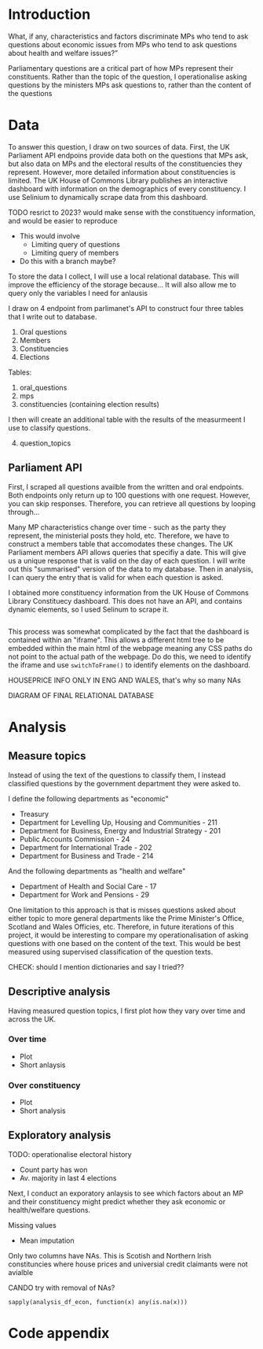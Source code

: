 # Introduction

What, if any, characteristics and factors discriminate MPs who tend to ask questions about economic issues from MPs who tend to ask questions about health and welfare issues?”

Parliamentary questions are a critical part of how MPs represent their constituents. Rather than the topic of the question, I operationalise asking questions by the ministers MPs ask questions to, rather than the content of the questions 





# Data 

To answer this question, I draw on two sources of data. First, the UK Parliament API endpoins provide data both on the questions that MPs ask, but also data on MPs and the electoral results of the constituencies they represent. However, more detailed information about constituencies is limited. The UK House of Commons Library publishes an interactive dashboard with information on the demographics of every constituency. I use Selinium to dynamically scrape data from this dashboard. 

TODO resrict to 2023? would make sense with the constituency information, and would be easier to reproduce 
- This would involve
  - Limiting query of questions
  - Limiting query of members
- Do this with a branch maybe? 

To store the data I collect, I will use a local relational database. This will improve the efficiency of the storage because... It will also allow me to query only the variables I need for anlausis 

I draw on 4 endpoint from parlimanet's API to construct four three tables that I write out to database.

1. Oral questions 
2. Members
3. Constituencies 
4. Elections

Tables: 

1. oral_questions
2. mps
3. constituencies (containing election results)

I then will create an additional table with the results of the measurmeent I use to classify questions. 

4. question_topics 


## Parliament API 

First, I scraped all questions availble from the written and oral endpoints. Both endpoints only return up to 100 questions with one request. However, you can skip responses. Therefore, you can retrieve all questions by looping through... 

Many MP characteristics change over time - such as the party they represent, the ministerial posts they hold, etc. Therefore, we have to construct a members table that accomodates these changes. The UK Parliament members API allows queries that specifiy a date. This will give us a unique response that is valid on the day of each question. I will write out this "summarised" version of the data to my database. Then in analysis, I can query the entry that is valid for when each question is asked. 

I obtained more constituency information from the UK House of Commons Library Constituecy dashboard. This does not have an API, and contains dynamic elements, so I used Selinum to scrape it. 

```{r selenium-scrape-hoc-dashboard}

```

This process was somewhat complicated by the fact that the dashboard is contained within an "iframe". This allows a different html tree to be embedded within the main html of the webpage meaning any CSS paths do not point to the actual path of the webpage. Do do this, we need to identify the iframe and use `switchToFrame()` to identify elements on the dashboard. 

HOUSEPRICE INFO ONLY IN ENG AND WALES, that's why so many NAs


DIAGRAM OF FINAL RELATIONAL DATABASE

# Analysis 

## Measure topics 

Instead of using the text of the questions to classify them, I instead classified questions by the government department they were asked to. 

I define the following departments as "economic"
- Treasury
- Department for Levelling Up, Housing and Communities - 211
- Department for Business, Energy and Industrial Strategy - 201
- Public Accounts Commission - 24
- Department for International Trade - 202
- Department for Business and Trade - 214

And the following departments as "health and welfare"
-  Department of Health and Social Care - 17
-  Department for Work and Pensions - 29



One limitation to this approach is that is misses questions asked about either topic to more general departments like the Prime Minister's Office, Scotland and  Wales Officies, etc. Therefore, in future iterations of this project, it would be interesting to compare my operationalisation of asking questions with one based on the content of the text. This would be best measured using supervised classification of the question texts. 

CHECK: should I mention dictionaries and say I tried??


## Descriptive analysis 

Having measured question topics, I first plot how they vary over time and across the UK. 

### Over time 

- Plot 
- Short anlaysis 


### Over constituency 

- Plot 
- Short analysis 


## Exploratory analysis 

TODO: operationalise electoral history
- Count party has won
- Av. majority in last 4 elections

Next, I conduct an exporatory anlaysis to see which factors about an MP and their constituency might predict whether they ask economic or health/welfare questions. 


Missing values
- Mean imputation 


Only two columns have NAs. This is Scotish and Northern Irish constituncies where house prices and universial credit claimants were not avialble

CANDO try with removal of NAs?

`sapply(analysis_df_econ, function(x) any(is.na(x)))`

# Code appendix
